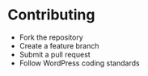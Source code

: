 # Contributing
- Fork the repository
- Create a feature branch
- Submit a pull request
- Follow WordPress coding standards
